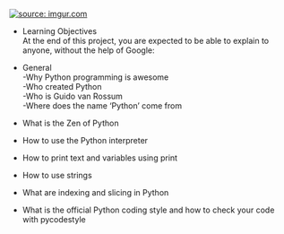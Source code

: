 <a href="https://imgur.com/TuEFwVi"><img src="https://i.imgur.com/TuEFwVi.jpg" title="source: imgur.com" /></a><br>
- Learning Objectives<br>
At the end of this project, you are expected to be able to explain to anyone, without the help of Google:<br>

- General<br>
-Why Python programming is awesome<br>
-Who created Python<br>
-Who is Guido van Rossum<br>
-Where does the name ‘Python’ come from<br>
- What is the Zen of Python<br>
- How to use the Python interpreter<br>
- How to print text and variables using print<br>
- How to use strings<br>
- What are indexing and slicing in Python<br>
- What is the official Python coding style and how to check your code with pycodestyle<br>
